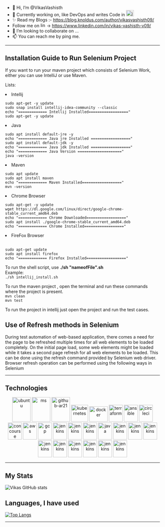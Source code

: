 - 👋 Hi, I’m @VikasVashisth
- 👀 Currently working on, like DevOps and writes Code in <img src="https://www.vectorlogo.zone/logos/java/java-icon.svg" alt="java" width="25" height="20"/>
- ✨ Read my Blogs :- https://blog.knoldus.com/author/vikasvashisth09/
- Follow me on <img src="https://www.vectorlogo.zone/logos/linkedin/linkedin-icon.svg" alt="linkedin" width="20" height="15"/>-> https://www.linkedin.com/in/vikas-vashisth-v09/
- 💞️ I’m looking to collaborate on ...
- 📫 You can reach me by ping me.

---
## Installation Guide to Run Selenium Project

If you want to run your maven project which consists of Selenium Work, either you can use IntelliJ or use Maven.

Lists:
<li>Intellij</li>

`sudo apt-get -y update`<br>
`sudo snap install intellij-idea-community --classic`<br>
`echo "============= Intellij Installed=================="`<br>
`sudo apt-get -y update`<br>

<li>Java</li>

`sudo apt install default-jre -y`<br>
`echo "============= Java jre Installed =================="`<br>
`sudo apt install default-jdk -y`<br>
`echo "============= Java jdk Installed =================="`<br>
`echo "============= Java Version ===================="`<br>
`java -version`<br>

<li>Maven</li>

`sudo apt update`<br>
`sudo apt install maven`<br>
`echo "============= Maven Installed=================="`<br>
`mvn -version`<br>

<li>Chrome Browser</li>

`sudo apt-get -y update`<br>
`wget https://dl.google.com/linux/direct/google-chrome-stable_current_amd64.deb`<br>
`echo "============= Chrome Downloaded=================="`<br>
`sudo apt install ./google-chrome-stable_current_amd64.deb`<br>
`echo "============= Chrome Installed=================="`<br>

<li>FireFox Browser</li><br>

`sudo apt-get update`<br>
`sudo apt install firefox`<br>
`echo "============= Firefox Installed=================="`<br>


To run the shell script, use **./sh "nameofFile".sh**<br>
Example:<br>
`./sh intellij_install.sh`<br>

To run the maven project , open the terminal and run these commands where the project is present.<br>
`mvn clean`<br>
`mvn test`<br>

To run the project in intellij just open the project and run the test cases.

## Use of Refresh methods in Selenium


During test automation of web-based application, there comes a need for the page to be refreshed multiple times for all 
web elements to be loaded completely. 
On the initial page load, some web elements might be loaded while it takes a second page refresh for all web elements to
be loaded. 
This can be done using the refresh command provided by Selenium web driver. 
Browser refresh operation can be performed using the following ways in Selenium

---
## Technologies

<p align="center">
      <img src="https://www.vectorlogo.zone/logos/ubuntu/ubuntu-icon.svg" alt="ubuntu" width="60" height="80"/>
      <img src="https://www.vectorlogo.zone/logos/microsoft/microsoft-icon.svg" alt="ms" width="60" height="80"/>
      <img src="https://www.vectorlogo.zone/logos/github/github-icon.svg" alt="github-ar21" width="60" height="80"/>
      <img src="https://www.vectorlogo.zone/logos/kubernetes/kubernetes-icon.svg" alt="kubernetes" width="55" height="55"/>
      <img src="https://www.vectorlogo.zone/logos/docker/docker-icon.svg" alt="docker" width="60" height="50"/>
      <img src="https://www.vectorlogo.zone/logos/terraformio/terraformio-icon.svg" alt="terraform" width="45" height="55"/>
      <img src="https://www.vectorlogo.zone/logos/ansible/ansible-icon.svg" alt="ansible" width="45" height="55"/>
      <img src="https://www.vectorlogo.zone/logos/circleci/circleci-icon.svg" alt="circleci" width="45" height="55"/>
      <img src="https://www.vectorlogo.zone/logos/concourse-ci/concourse-ci-icon.svg" alt="concourse" width="45" height="55"/>
      <img src="https://www.vectorlogo.zone/logos/amazon_aws/amazon_aws-icon.svg" alt="aws" width="45" height="55"/>
      <img src="https://www.vectorlogo.zone/logos/google_cloud/google_cloud-icon.svg" alt="gcp" width="45" height="55"/>
      <img src="https://www.vectorlogo.zone/logos/jenkins/jenkins-icon.svg" alt="jenkins" width="45" height="55"/>
      <img src="https://www.vectorlogo.zone/logos/apache_kafka/apache_kafka-icon.svg" alt="jenkins" width="45" height="55"/> 
      <img src="https://www.vectorlogo.zone/logos/git-scm/git-scm-icon.svg" alt="jenkins" width="45" height="55"/>
      <img src="https://www.vectorlogo.zone/logos/java/java-icon.svg" alt="java" width="45" height="55"/>
      <img src="https://www.vectorlogo.zone/logos/github/github-icon.svg" alt="jenkins" width="45" height="55"/>
      <img src="https://www.vectorlogo.zone/logos/linkedin/linkedin-icon.svg" alt="jenkins" width="45" height="55"/>
      <img src="https://www.vectorlogo.zone/logos/acer/acer-ar21.svg" alt="jenkins" width="45" height="55"/>
      <img src="https://www.vectorlogo.zone/logos/amazon_aws/amazon_aws-icon.svg" alt="jenkins" width="45" height="55"/>
      <img src="https://www.vectorlogo.zone/logos/apache/apache-icon.svg" alt="jenkins" width="45" height="55"/>
      <img src="https://www.vectorlogo.zone/logos/android/android-icon.svg" alt="jenkins" width="45" height="55"/>
      <img src="https://www.vectorlogo.zone/logos/w3_css/w3_css-icon.svg" alt="jenkins" width="45" height="55"/>
      <img src="https://www.vectorlogo.zone/logos/visualstudio_code/visualstudio_code-icon.svg" alt="jenkins" width="45" height="55"/>
      <img src="https://www.vectorlogo.zone/logos/vim/vim-icon.svg" alt="jenkins" width="45" height="55"/>
</p>


---
## My Stats

![Vikas GitHub stats](https://github-readme-stats.vercel.app/api?username=VikasVashisth&show_icons=true&theme=highcontrast)


## Languages, I have used

[![Top Langs](https://github-readme-stats.vercel.app/api/top-langs/?username=VikasVashisth&layout=compact)](https://github.com/VikasVashisth/github-readme-stats)

---
<!---
VikasVashisth/VikasVashisth is a ✨ special ✨ repository because its `README.md` (this file) appears on your GitHub profile.
You can click the Preview link to take a look at your changes.
--->
